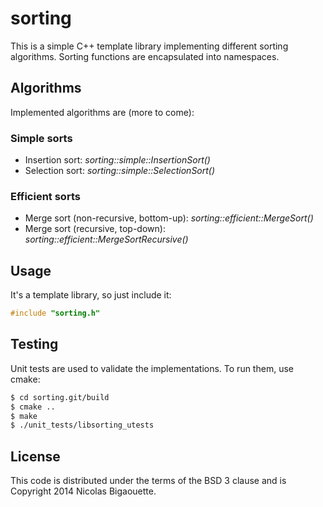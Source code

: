 # sorting

This is a simple C++ template library implementing different sorting algorithms.
Sorting functions are encapsulated into namespaces.


## Algorithms
Implemented algorithms are (more to come):
### Simple sorts
* Insertion sort: *sorting::simple::InsertionSort()*
* Selection sort: *sorting::simple::SelectionSort()*

### Efficient sorts
* Merge sort (non-recursive, bottom-up): *sorting::efficient::MergeSort()*
* Merge sort (recursive, top-down): *sorting::efficient::MergeSortRecursive()*


## Usage
It's a template library, so just include it:

```C++
#include "sorting.h"
```

## Testing
Unit tests are used to validate the implementations. To run them, use cmake:

```bash
$ cd sorting.git/build
$ cmake ..
$ make
$ ./unit_tests/libsorting_utests
```

## License

This code is distributed under the terms of the BSD 3 clause and is Copyright 2014 Nicolas Bigaouette.
